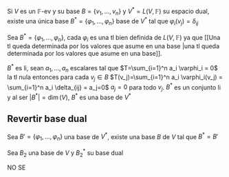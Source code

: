 Si $V$ es un $\mathbb F$-ev y su base $B=\{v_1,...,v_n\}$ y $V^*=L(V,\mathbb F)$ su espacio dual, existe una única base $B^*=\{\varphi_{1},...,\varphi_{n}\}$ base de $V^*$ tal que $\varphi_i(v_j)=\delta_{ij}$ 

Sea $B^* = \{\varphi_{1},...,\varphi_{n}\}$, cada $\varphi_i$ es una tl bien definida de $L(V,\mathbb F)$ ya que [[Una tl queda determinada por los valores que asume en una base |una tl queda determinada por los valores que asume en una base]].

$B^*$ es li, sean $a_1,...,a_n$ escalares tal que $T=\sum_{i=1}^n a_i \varphi_i = 0$ la tl nula entonces para cada $v_j \in B$
$T(v_j)=\sum_{i=1}^n a_i \varphi_i(v_j) = \sum_{i=1}^n a_i \delta_{ij} = a_j=0$
$a_j = 0$ para todo $v_j$. $B^*$ es un conjunto li y al ser $|B^*|=\dim(V)$, $B^*$ es una base de $V^*$

## Revertir base dual
Sea $B'=\{\varphi_1,...,\varphi_n\}$ una base de $V^*$, existe una base $B$ de $V$ tal que $B^*=B'$

Sea $B_2$ una base de $V$ y $B_2^*$ su base dual 

NO SE
